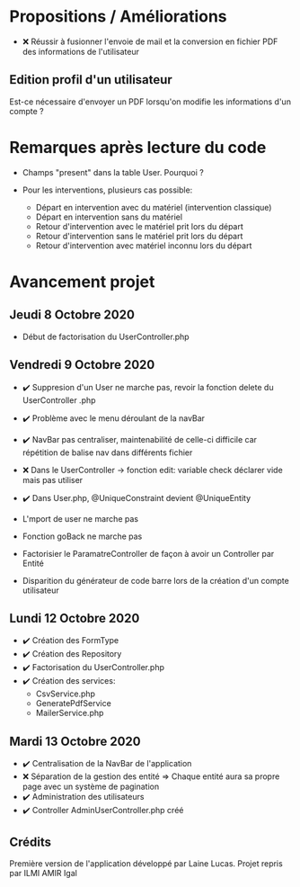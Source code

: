 # Propositions / Améliorations

* ❌ Réussir à fusionner l'envoie de mail et la conversion en fichier PDF des informations de l'utilisateur

## Edition profil d'un utilisateur

Est-ce nécessaire d'envoyer un PDF lorsqu'on modifie les informations d'un compte ? 

# Remarques après lecture du code

* Champs "present" dans la table User. Pourquoi ?
* Pour les interventions, plusieurs cas possible:

    * Départ en intervention avec du matériel (intervention classique)
    * Départ en intervention sans du matériel
    * Retour d'intervention avec le matériel prit lors du départ
    * Retour d'intervention sans le matériel prit lors du départ
    * Retour d'intervention avec matériel inconnu lors du départ


# Avancement projet

## Jeudi 8 Octobre 2020

* Début de factorisation du UserController.php


## Vendredi 9 Octobre 2020

* ✔️ Suppresion d'un User ne marche pas, revoir la fonction delete du UserController .php

* ✔️ Problème avec le menu déroulant de la navBar
* ✔️ NavBar pas centraliser, maintenabilité de celle-ci difficile car répétition de balise nav dans         différents fichier
* ❌ Dans le UserController -> fonction edit: variable check déclarer vide mais pas utiliser
* ✔️ Dans User.php, @UniqueConstraint devient @UniqueEntity

* L'mport de user ne marche pas 
* Fonction goBack ne marche pas
* Factorisier le ParamatreController de façon à avoir un Controller par Entité
* Disparition du générateur de code barre lors de la création d'un compte utilisateur

## Lundi 12 Octobre 2020

* ✔️ Création des FormType
* ✔️ Création des Repository
* ✔️ Factorisation du UserController.php
* ✔️ Création des services: 
    * CsvService.php
    * GeneratePdfService
    * MailerService.php


## Mardi 13 Octobre 2020

* ✔️ Centralisation de la NavBar de l'application
* ❌ Séparation de la gestion des entité => Chaque entité aura sa propre page avec un système de       pagination
* ✔️ Administration des utilisateurs
* ✔️ Controller AdminUserController.php créé


## Crédits

Première version de l'application développé par Laine Lucas.
Projet repris par ILMI AMIR Igal